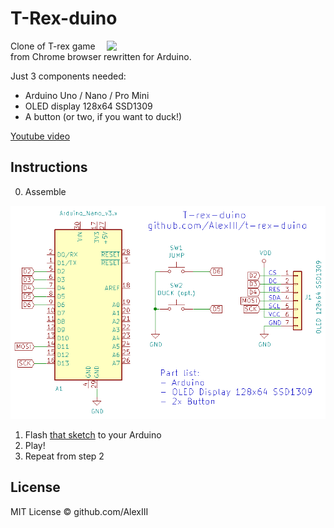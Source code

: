 # T-Rex-duino

<img width="350" align="right" src="img/t-rex-demo-3.gif" />

Clone of T-rex game from Chrome browser rewritten for Arduino.

Just 3 components needed:

- Arduino Uno / Nano / Pro Mini
- OLED display 128x64 SSD1309
- A button (or two, if you want to duck!)

[Youtube video](https://www.youtube.com/watch?v=635SnybBRD8)

## Instructions

0. Assemble

<img width="600" src="img/sch.png" />

1. Flash [that sketch](https://github.com/AlexIII/t-rex-duino/releases/download/v1.0/Arduino-sketch-t-rex-duino-v1.0.zip) to your Arduino
2. Play!
3. Repeat from step 2

## License

MIT License © github.com/AlexIII
